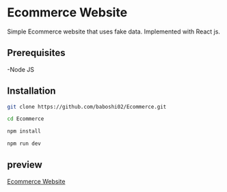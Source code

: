 # Ecommerce Website
Simple Ecommerce website that uses fake data. Implemented with React js.

## Prerequisites
-Node JS

## Installation

```bash
git clone https://github.com/baboshi02/Ecommerce.git

cd Ecommerce

npm install

npm run dev
```
## preview
[Ecommerce Website](https://baboshi02.github.io/Ecommerce-Website/)

